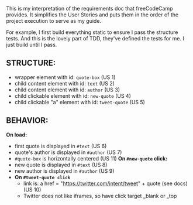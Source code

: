 This is my interpretation of the requirements doc that freeCodeCamp provides. It simplifies the User Stories and puts them in the order of the project execution to serve as my guide.

For example, I first build everything static to ensure I pass the structure tests. And this is the lovely part of TDD, they've defined the tests for me. I just build until I pass.

## STRUCTURE:

- wrapper element with id: `quote-box` (US 1)
- child content element with id: `text` (US 2)
- child content element with id: `author` (US 3)
- child clickable element with id: `new-quote` (US 4)
- child clickable "a" element with id: `tweet-quote` (US 5)

## BEHAVIOR:

**On load:**

- first quote is displayed in `#text` (US 6)
- quote's author is displayed in `#author` (US 7)
- `#quote-box` is horizontally centered (US 11)
  **On `#new-quote` click:**
- new quote is displayed in `#text` (US 8)
- new author is displayed in `#author` (US 9)
- **On `#tweet-quote click`**
  - link is: a href = "https://twitter.com/intent/tweet" + quote (see docs) (US 10)
  - Twitter does not like iframes, so have click target \_blank or \_top
